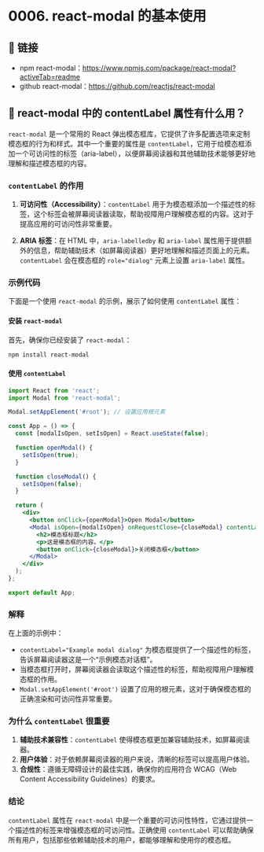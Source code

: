 # 0006. react-modal 的基本使用

## 🔗 链接

- npm react-modal：https://www.npmjs.com/package/react-modal?activeTab=readme
- github react-modal：https://github.com/reactjs/react-modal

## 🤖 react-modal 中的 contentLabel 属性有什么用？

`react-modal` 是一个常用的 React 弹出模态框库，它提供了许多配置选项来定制模态框的行为和样式。其中一个重要的属性是 `contentLabel`，它用于给模态框添加一个可访问性的标签（aria-label），以便屏幕阅读器和其他辅助技术能够更好地理解和描述模态框的内容。

### `contentLabel` 的作用

1. **可访问性（Accessibility）**：`contentLabel` 用于为模态框添加一个描述性的标签，这个标签会被屏幕阅读器读取，帮助视障用户理解模态框的内容。这对于提高应用的可访问性非常重要。

2. **ARIA 标签**：在 HTML 中，`aria-labelledby` 和 `aria-label` 属性用于提供额外的信息，帮助辅助技术（如屏幕阅读器）更好地理解和描述页面上的元素。`contentLabel` 会在模态框的 `role="dialog"` 元素上设置 `aria-label` 属性。

### 示例代码

下面是一个使用 `react-modal` 的示例，展示了如何使用 `contentLabel` 属性：

#### 安装 `react-modal`

首先，确保你已经安装了 `react-modal`：

```sh
npm install react-modal
```

#### 使用 `contentLabel`

```jsx
import React from 'react';
import Modal from 'react-modal';

Modal.setAppElement('#root'); // 设置应用根元素

const App = () => {
  const [modalIsOpen, setIsOpen] = React.useState(false);

  function openModal() {
    setIsOpen(true);
  }

  function closeModal() {
    setIsOpen(false);
  }

  return (
    <div>
      <button onClick={openModal}>Open Modal</button>
      <Modal isOpen={modalIsOpen} onRequestClose={closeModal} contentLabel="Example modal dialog">
        <h2>模态框标题</h2>
        <p>这是模态框的内容。</p>
        <button onClick={closeModal}>关闭模态框</button>
      </Modal>
    </div>
  );
};

export default App;
```

### 解释

在上面的示例中：

- `contentLabel="Example modal dialog"` 为模态框提供了一个描述性的标签，告诉屏幕阅读器这是一个“示例模态对话框”。
- 当模态框打开时，屏幕阅读器会读取这个描述性的标签，帮助视障用户理解模态框的作用。
- `Modal.setAppElement('#root')` 设置了应用的根元素，这对于确保模态框的正确渲染和可访问性非常重要。

### 为什么 `contentLabel` 很重要

1. **辅助技术兼容性**：`contentLabel` 使得模态框更加兼容辅助技术，如屏幕阅读器。
2. **用户体验**：对于依赖屏幕阅读器的用户来说，清晰的标签可以提高用户体验。
3. **合规性**：遵循无障碍设计的最佳实践，确保你的应用符合 WCAG（Web Content Accessibility Guidelines）的要求。

### 结论

`contentLabel` 属性在 `react-modal` 中是一个重要的可访问性特性，它通过提供一个描述性的标签来增强模态框的可访问性。正确使用 `contentLabel` 可以帮助确保所有用户，包括那些依赖辅助技术的用户，都能够理解和使用你的模态框。

##